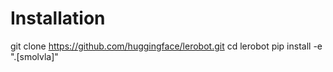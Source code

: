 # Installation
git clone https://github.com/huggingface/lerobot.git
cd lerobot
pip install -e ".[smolvla]"